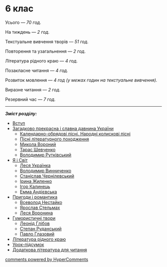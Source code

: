 <div id="hypercomments_widget" class="js-hypercomments-widget invisible"></div>

# 6 клас 

Усього — <i>70 год.</i> 

На тиждень — <i>2 год.</i> 

Текстуальне вивчення творів — <i>51 год.</i> 

Повторення та узагальнення — <i>2 год.</i> 

Література рідного краю — <i>4 год.</i> 

Позакласне читання — <i>4 год.</i> 

Розвиток мовлення — <i>4 год (у межах годин на текстуальне вивчення).</i>

Виразне читання — <i>2 год.</i> 

Резервний час — <i>7 год.</i>

<hr>

<b><i>Зміст розділу:</i></b>

<ul type="disc">  
    <li><a href="./vstup.md">Вступ</a></li>
    <li><a href="./slavna_davnyna_ukrayiny.md">Загадково прекрасна і славна давнина України</a>
        <ul>
            <li><a href="./kalendarno_obryadovy_pisni.md">Календарно-обрядові пісні. Народні колискові пісні</a></li>
            <li><a href="./pisni_literaturnogo_pohodzhennya.md">Пісні літературного походження</a></li>
            <li><a href="./voronyu.md">Микола Вороний</a></li>
            <li><a href="./shevchenko.md">Тарас Шевченко</a></li>
            <li><a href="./rutkivskiy.md">Володимир Рутківський</a></li>
        </ul>
    </li>
    <li><a href="./ya_ta_svyt.md">Я і Світ</a>
        <ul>
            <li><a href="./ukrayinka.md">Леся Українка</a></li>
            <li><a href="./vynnychenko.md">Володимир Винниченко</a></li>
            <li><a href="./chernylevskiy.md">Станіслав Чернілевський</a></li>
            <li><a href="./zhylenko.md">Ірина Жиленко</a></li>
            <li><a href="./kalynec.md">Ігор Калинець</a></li>
            <li><a href="./andievska.md">Емма Андієвська</a></li>
        </ul>
    </li>
    <li><a href="./prigody_ta_romantyka.md">Пригоди і романтика</a>
        <ul>
            <li><a href="./nestayko.md">Всеволод Нестайко</a></li>
            <li><a href="./stelmakh.md">Ярослав Стельмах</a></li>
            <li><a href="./voronyna.md">Леся Воронина</a></li>
        </ul>
    </li>
    <li><a href="./gumorystychny_tvory.md">Гумористичні твори</a>
        <ul>
            <li><a href="./glybov.md">Леонід Глібов</a></li>
            <li><a href="./rudanskiy.md">Степан Руданський</a></li>
            <li><a href="./glazovyu.md">Павло Глазовий</a></li>
        </ul>
    </li>
    <li><a href="./literatura_rydnogo_krayu.md">Література рідного краю</a></li>
    <li><a href="./urok_pydsumok.md">Урок-підсумок</a></li>
    <li><a href="./dodatkova_lyteratura.md">Додаткова література для читання</a></li>
</ul>	            

<div class="js-hypercomments-container">
<a href="http://hypercomments.com" class="hc-link" title="comments widget">comments powered by HyperComments</a>
</div>